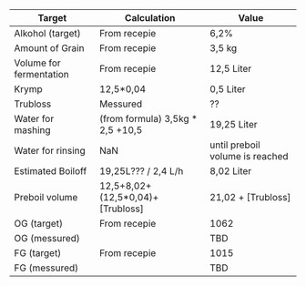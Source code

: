 |Target						|Calculation| Value|
|---							|---			 |--- |
|Alkohol (target)			|From recepie	 |6,2%|
|Amount of Grain				|From recepie	 |3,5 kg|
|Volume for fermentation	|From recepie |12,5 Liter|
|Krymp							|12,5*0,04   |0,5 Liter|
|Trubloss						|Messured    |??|
|Water for mashing			|(from formula) 3,5kg * 2,5 +10,5 |19,25 Liter|
|Water for rinsing			| NaN | until preboil volume is reached |
|Estimated Boiloff			| 19,25L??? / 2,4 L/h |8,02 Liter|
|Preboil volume				|12,5+8,02+(12,5*0,04)+[Trubloss] |21,02 + [Trubloss]|
|OG (target)					|From recepie|1062|
|OG	 (messured)				||TBD|
|FG (target)					|From recepie|1015|
|FG	 (messured)				||TBD|

